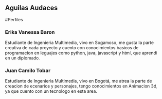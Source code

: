 ## Aguilas Audaces

#Perfiles 

### Erika Vanessa Baron
Estudiante de Ingenieria Multimedia, vivo en Sogamoso, me gusta la parte creativa de cada proyecto y cuento con conocimientos basicos de programacion en leguajes como python, java, javascript y html, que aprendi en un diplomado.

### Juan Camilo Tobar
Estudiante de Ingenieria Multimedia, vivo en Bogotá, me atrea la parte de creacion de ecenarios y personajes, tengo conocimientos en Animacion 3d, ya que cuento con un tecnologo en esta area.
